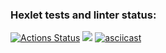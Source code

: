### Hexlet tests and linter status:
[![Actions Status](https://github.com/AlekseyImp/php-project-45/workflows/hexlet-check/badge.svg)](https://github.com/AlekseyImp/php-project-45/actions)
<a href="https://codeclimate.com/github/AlekseyImp/php-project-45/maintainability"><img src="https://api.codeclimate.com/v1/badges/520614959d124064d9a3/maintainability" /></a>
[![asciicast](https://asciinema.org/a/BHC3A4kbswDpxC2eysbRWzH9h.svg)](https://asciinema.org/a/BHC3A4kbswDpxC2eysbRWzH9h)
